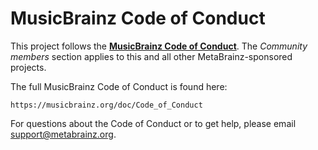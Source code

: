 MusicBrainz Code of Conduct
===========================

This project follows the **[MusicBrainz Code of
Conduct](https://musicbrainz.org/doc/Code_of_Conduct "Code of Conduct -
MusicBrainz")**. The _Community members_ section applies to this and all other
MetaBrainz-sponsored projects.

The full MusicBrainz Code of Conduct is found here:

    https://musicbrainz.org/doc/Code_of_Conduct

For questions about the Code of Conduct or to get help, please email
support@metabrainz.org.
